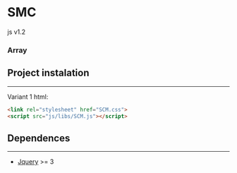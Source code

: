 # SMC
js  v1.2
  
### Array
## Project instalation
---

Variant 1 html:
```html
<link rel="stylesheet" href="SCM.css">
<script src="js/libs/SCM.js"></script>
```

## Dependences
---
- [Jquery]() >= 3 
